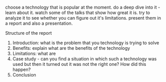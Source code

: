 choose a technology that is popular at the moment.
do a deep dive into it - learn about it. 
watch some of the talks that show how great it is.
try to analyze it to see whether you can figure out it's limitations. 
present them in a report and also a presentation.


Structure of the report
1. Introduction: what is the problem that you technology is trying to solve
2. Benefits: explain what are the benefits of the technology
3. Limitations: what are 
4. Case study - can you find a situation in which such a technology was used but then it turned out it was not the right one? How did this happen?
5. Conclusion




